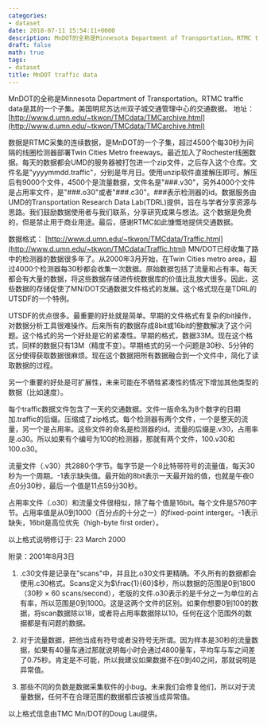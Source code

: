 ```yaml
---
categories:
- dataset
date: 2018-07-11 15:54:11+0000
description: MnDOT的全称是Minnesota Department of Transportation。RTMC traffic data是其的一个子集。美国明尼苏达州双子城交通管理中心的交通数据。地址：[http://www.d.umn.edu/~tkwon/TMCdata/TMCarchive.html](http://www.d.umn.edu/~tkwon/TMCdata/TMCarchive.html)
draft: false
math: true
tags:
- dataset
title: MnDOT traffic data
---
```

MnDOT的全称是Minnesota Department of Transportation。RTMC traffic data是其的一个子集。美国明尼苏达州双子城交通管理中心的交通数据。
地址：[http://www.d.umn.edu/~tkwon/TMCdata/TMCarchive.html](http://www.d.umn.edu/~tkwon/TMCdata/TMCarchive.html)
<!--more-->
数据是RTMC采集的连续数据，是MnDOT的一个子集，超过4500个每30秒为间隔的线圈检测器部署Twin Cities Metro freeways。最近加入了Rochester线圈数据。每天的数据都会UMD的服务器被打包进一个zip文件，之后存入这个仓库。文件名是"yyyymmdd.traffic"，分别是年月日。使用unzip软件直接解压即可。解压后有9000个文件，4500个是流量数据，文件名是"###.v30"，另外4000个文件是占用率文件，是"###.o30"或者"###.c30"。###表示检测器的id。数据服务由UMD的Transportation Research Data Lab(TDRL)提供，旨在与学者分享资源与思路。我们鼓励数据使用者与我们联系，分享研究成果与想法。这个数据是免费的，但是禁止用于商业用途。最后，感谢RTMC如此慷慨地提供交通数据。

数据格式：
[http://www.d.umn.edu/~tkwon/TMCdata/Traffic.html](http://www.d.umn.edu/~tkwon/TMCdata/Traffic.html)
MN/DOT已经收集了路中的检测器的数据很多年了。从2000年3月开始，在Twin Cities metro area，超过4000个检测器每30秒都会收集一次数据。原始数据包括了流量和占有率。每天都会有大量的数据，将这些数据存储进传统数据库的价值比乱放大很多。因此，这些数据的存储促使了MN/DOT交通数据文件格式的发展。这个格式现在是TDRL的UTSDF的一个特例。

UTSDF的优点很多。最重要的好处就是简单。早期的文件格式有复杂的bit操作，对数据分析工具很难操作。后来所有的数据存成8bit或16bit的整数解决了这个问题。这个格式的另一个好处是它的紧凑性。早期的格式，数据33M。现在这个格式，同样的数据只有13M（精度不变）。早期格式的另一个问题是30秒、5分钟的区分使得获取数据很麻烦。现在这个数据把所有数据融合到一个文件中，简化了读取数据的过程。

另一个重要的好处是可扩展性，未来可能在不牺牲紧凑性的情况下增加其他类型的数据（比如速度）。

每个traffic数据文件包含了一天的交通数据。文件一版命名为8个数字的日期加.traffic的后缀。压缩成了zip格式。每个检测器有两个文件，一个是整天的流量，另一个是占用率。这些文件的命名是检测器的id。流量的后缀是.v30，占用率是.o30。所以如果有个编号为100的检测器，那就有两个文件，100.v30和100.o30。

流量文件（.v30）共2880个字节。每字节是一个8比特带符号的流量值，每天30秒为一个周期。-1表示缺失值。最开始的8bit表示一天最开始的值，也就是午夜0点0分30秒，最后一个值是11点59分30秒。

占用率文件（.o30）和流量文件很相似，除了每个值是16bit。每个文件是5760字节。占用率值是从0到1000（百分点的十分之一）的fixed-point interger。-1表示缺失，16bit是高位优先（high-byte first order）。

以上格式说明修订于: 23 March 2000

附录：2001年8月3日

1. .c30文件是记录在"scans"中，并且比.o30文件更精确。不久所有的数据都会使用.c30格式。Scans定义为$\frac{1}{60}$秒，所以数据的范围是0到1800（30秒 $\times$ 60 scans/second），老版的文件.o30表示的是千分之一为单位的占有率，所以范围是0到1000。这是这两个文件的区别。如果你想要0到100的数据，将scan数据除以18，或者将占用率数据除以10。任何在这个范围外的数据都是有问题的数据。

2. 对于流量数据，把他当成有符号或者没符号无所谓。因为样本是30秒的流量数据，如果有40量车通过那就说明每小时会通过4800量车，平均车与车之间差了0.75秒。肯定是不可能，所以我建议如果数据不在0到40之间，那就说明是异常值。

3. 那些不同的负数是数据采集软件的小bug。未来我们会修复他们，所以对于流量数据，任何不在合理范围的数据都应该被当成异常值。

以上格式信息由TMC Mn/DOT的Doug Lau提供。